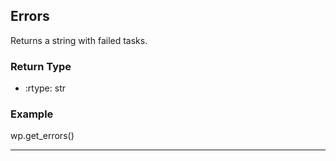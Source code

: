## Errors
Returns a string with failed tasks.

### Return Type
* :rtype: str

### Example
wp.get_errors()

***
